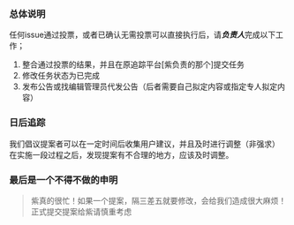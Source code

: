 ### 总体说明
任何issue通过投票，或者已确认无需投票可以直接执行后，请***负责人***完成以下工作；
1. 整合通过投票的结果，并且在原追踪平台[紫负责的那个]提交任务
2. 修改任务状态为已完成
3. 发布公告或找编辑管理员代发公告（后者需要自己拟定内容或指定专人拟定内容）

### 日后追踪
我们倡议提案者可以在一定时间后收集用户建议，并且及时进行调整（非强求）
在实施一段过程之后，发现提案有不合理的地方，应该及时调整。

### 最后是一个不得不做的申明
> 紫真的很忙！如果一个提案，隔三差五就要修改，会给我们造成很大麻烦！正式提交提案给紫请慎重考虑